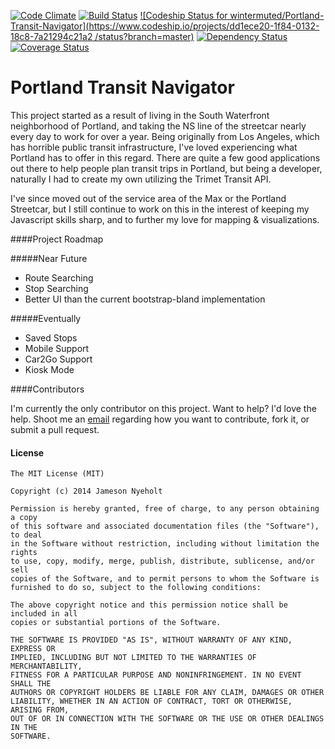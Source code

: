 [![Code Climate](https://codeclimate.com/github/wintermuted/Portland-Streetcar-App.png)](https://codeclimate.com/github/wintermuted/Portland-Streetcar-App)
[![Build Status](https://travis-ci.org/wintermuted/Portland-Transit-Navigator.svg?branch=master)](https://travis-ci.org/wintermuted/Portland-Transit-Navigator)
[![Codeship Status for wintermuted/Portland-Transit-Navigator](https://www.codeship.io/projects/dd1ece20-1f84-0132-18c8-7a21294c21a2
/status?branch=master)](https://www.codeship.io/projects/35736)
[![Dependency Status](https://gemnasium.com/wintermuted/Portland-Transit-Navigator.svg)](https://gemnasium.com/wintermuted/Portland-Transit-Navigator)
[![Coverage Status](https://coveralls.io/repos/wintermuted/Portland-Streetcar-App/badge.png)](https://coveralls.io/r/wintermuted/Portland-Streetcar-App)

Portland Transit Navigator
======================

This project started as a result of living in the South Waterfront neighborhood of Portland, and taking the NS line of the streetcar nearly every day to work for over a year.  Being originally from Los Angeles, which has horrible public transit infrastructure, I've loved experiencing what Portland has to offer in this regard.  There are quite a few good applications out there to help people plan transit trips in Portland, but being a developer, naturally I had to create my own utilizing the Trimet Transit API.

I've since moved out of the service area of the Max or the Portland Streetcar, but I still continue to work on this in the interest of keeping my Javascript skills sharp, and to further my love for mapping & visualizations.

####Project Roadmap

#####Near Future

- Route Searching
- Stop Searching
- Better UI than the current bootstrap-bland implementation

#####Eventually

- Saved Stops
- Mobile Support
- Car2Go Support
- Kiosk Mode

####Contributors

I'm currently the only contributor on this project.  Want to help?  I'd love the help.  Shoot me an [email](mailto:jameson.nyeholt@gmail.com) regarding how you want to contribute, fork it, or submit a pull request.

#### License

    The MIT License (MIT)
    
    Copyright (c) 2014 Jameson Nyeholt
    
    Permission is hereby granted, free of charge, to any person obtaining a copy
    of this software and associated documentation files (the "Software"), to deal
    in the Software without restriction, including without limitation the rights
    to use, copy, modify, merge, publish, distribute, sublicense, and/or sell
    copies of the Software, and to permit persons to whom the Software is
    furnished to do so, subject to the following conditions:
    
    The above copyright notice and this permission notice shall be included in all
    copies or substantial portions of the Software.
    
    THE SOFTWARE IS PROVIDED "AS IS", WITHOUT WARRANTY OF ANY KIND, EXPRESS OR
    IMPLIED, INCLUDING BUT NOT LIMITED TO THE WARRANTIES OF MERCHANTABILITY,
    FITNESS FOR A PARTICULAR PURPOSE AND NONINFRINGEMENT. IN NO EVENT SHALL THE
    AUTHORS OR COPYRIGHT HOLDERS BE LIABLE FOR ANY CLAIM, DAMAGES OR OTHER
    LIABILITY, WHETHER IN AN ACTION OF CONTRACT, TORT OR OTHERWISE, ARISING FROM,
    OUT OF OR IN CONNECTION WITH THE SOFTWARE OR THE USE OR OTHER DEALINGS IN THE
    SOFTWARE.


